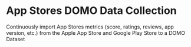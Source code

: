 # App Stores DOMO Data Collection

Continuously import App Stores metrics (score, ratings, reviews, app version, etc.)
 from the Apple App Store and Google Play Store to a DOMO Dataset

